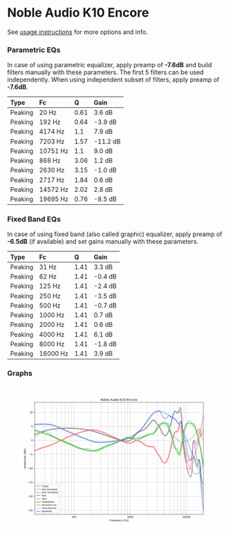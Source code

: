 # Noble Audio K10 Encore
See [usage instructions](https://github.com/jaakkopasanen/AutoEq#usage) for more options and info.

### Parametric EQs
In case of using parametric equalizer, apply preamp of **-7.6dB** and build filters manually
with these parameters. The first 5 filters can be used independently.
When using independent subset of filters, apply preamp of **-7.6dB**.

| Type    | Fc       |    Q | Gain     |
|:--------|:---------|:-----|:---------|
| Peaking | 20 Hz    | 0.61 | 3.6 dB   |
| Peaking | 192 Hz   | 0.64 | -3.9 dB  |
| Peaking | 4174 Hz  | 1.1  | 7.9 dB   |
| Peaking | 7203 Hz  | 1.57 | -11.2 dB |
| Peaking | 10751 Hz | 1.1  | 9.0 dB   |
| Peaking | 868 Hz   | 3.06 | 1.2 dB   |
| Peaking | 2630 Hz  | 3.15 | -1.0 dB  |
| Peaking | 2717 Hz  | 1.84 | 0.6 dB   |
| Peaking | 14572 Hz | 2.02 | 2.8 dB   |
| Peaking | 19695 Hz | 0.76 | -8.5 dB  |

### Fixed Band EQs
In case of using fixed band (also called graphic) equalizer, apply preamp of **-6.5dB**
(if available) and set gains manually with these parameters.

| Type    | Fc       |    Q | Gain    |
|:--------|:---------|:-----|:--------|
| Peaking | 31 Hz    | 1.41 | 3.3 dB  |
| Peaking | 62 Hz    | 1.41 | -0.4 dB |
| Peaking | 125 Hz   | 1.41 | -2.4 dB |
| Peaking | 250 Hz   | 1.41 | -3.5 dB |
| Peaking | 500 Hz   | 1.41 | -0.7 dB |
| Peaking | 1000 Hz  | 1.41 | 0.7 dB  |
| Peaking | 2000 Hz  | 1.41 | 0.6 dB  |
| Peaking | 4000 Hz  | 1.41 | 6.1 dB  |
| Peaking | 8000 Hz  | 1.41 | -1.8 dB |
| Peaking | 16000 Hz | 1.41 | 3.9 dB  |

### Graphs
![](./Noble%20Audio%20K10%20Encore.png)